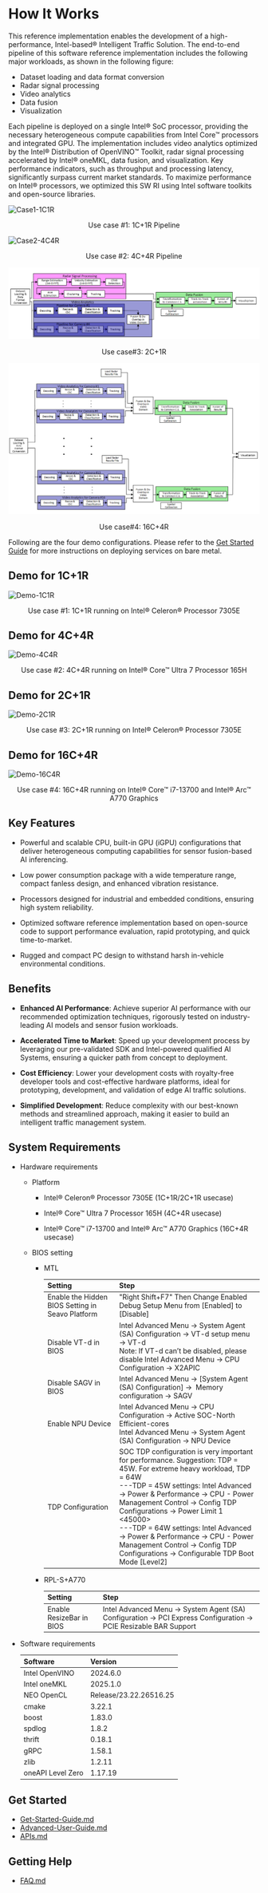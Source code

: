 
# How It Works

This reference implementation enables the development of a high-performance, Intel-based® Intelligent Traffic Solution. The end-to-end pipeline of this software reference implementation includes the following major workloads, as shown in the following figure: 

- Dataset loading and data format conversion
- Radar signal processing
- Video analytics
- Data fusion
- Visualization
  

Each pipeline is deployed on a single Intel® SoC processor, providing the necessary heterogeneous compute capabilities from Intel Core™ processors and integrated GPU. The implementation includes video analytics optimized by the Intel® Distribution of OpenVINO™ Toolkit, radar signal processing accelerated by Intel® oneMKL, data fusion, and visualization. Key performance indicators, such as throughput and processing latency, significantly surpass current market standards. To maximize performance on Intel® processors, we optimized this SW RI using Intel software toolkits and open-source libraries.

![Case1-1C1R](./_images/Case1-1C1R.png)
<center>Use case #1: 1C+1R Pipeline</center>

![Case2-4C4R](./_images/Case2-4C4R.png)
<center>Use case #2: 4C+4R Pipeline</center>

![Case3-2C1R](./_images/Case3-2C1R.png)
<center>Use case#3: 2C+1R </center>

![Case4-16C4R](./_images/Case4-16C4R.png)
<center>Use case#4: 16C+4R </center>

Following are the four demo configurations. Please refer to the [Get Started Guide](./Get-Started-Guide.md) for more instructions on deploying services on bare metal.  

## Demo for 1C+1R

![Demo-1C1R](./_images/Demo-1C1R.png)
<center>Use case #1: 1C+1R running on Intel® Celeron® Processor 7305E </center>

## Demo for 4C+4R

![Demo-4C4R](./_images/Demo-4C4R.png)
<center>Use case #2: 4C+4R running on Intel® Core™ Ultra 7 Processor 165H </center>

## Demo for 2C+1R

![Demo-2C1R](./_images/Demo-2C1R.png)
<center>Use case #3: 2C+1R running on Intel® Celeron® Processor 7305E </center>

## Demo for 16C+4R

![Demo-16C4R](./_images/Demo-16C4R.png)

<center>Use case #4: 16C+4R running on Intel® Core™ i7-13700 and Intel® Arc™ A770 Graphics </center>

## Key Features

* Powerful and scalable CPU, built-in GPU (iGPU) configurations that deliver heterogeneous computing capabilities for sensor fusion-based AI inferencing. 

* Low power consumption package with a wide temperature range, compact fanless design, and enhanced vibration resistance. 

* Processors designed for industrial and embedded conditions, ensuring high system reliability. 

* Optimized software reference implementation based on open-source code to support performance evaluation, rapid prototyping, and quick time-to-market. 

* Rugged and compact PC design to withstand harsh in-vehicle environmental conditions. 

## Benefits

* **Enhanced AI Performance**: Achieve superior AI performance with our recommended optimization techniques, rigorously tested on industry-leading AI models and sensor fusion workloads. 

* **Accelerated Time to Market**: Speed up your development process by leveraging our pre-validated SDK and Intel-powered qualified AI Systems, ensuring a quicker path from concept to deployment. 

* **Cost Efficiency**: Lower your development costs with royalty-free developer tools and cost-effective hardware platforms, ideal for prototyping, development, and validation of edge AI traffic solutions. 

* **Simplified Development**: Reduce complexity with our best-known methods and streamlined approach, making it easier to build an intelligent traffic management system.  

##	System Requirements

- Hardware requirements

    - Platform

        - Intel® Celeron® Processor 7305E (1C+1R/2C+1R usecase)
        - Intel® Core™ Ultra 7 Processor 165H (4C+4R usecase)

        - Intel® Core™ i7-13700 and Intel® Arc™ A770 Graphics (16C+4R usecase)

    - BIOS setting

        - MTL

            | Setting                                          | Step                                                         |
            | ------------------------------------------------ | ------------------------------------------------------------ |
            | Enable the Hidden BIOS Setting in Seavo Platform | "Right Shift+F7" Then Change Enabled Debug Setup Menu from [Enabled] to [Disable] |
            | Disable VT-d in BIOS                             | Intel Advanced Menu → System Agent (SA) Configuration → VT-d setup menu → VT-d<Disabled>    <br>Note: If VT-d can’t be disabled, please disable Intel Advanced Menu → CPU Configuration → X2APIC |
            | Disable SAGV in BIOS                             | Intel Advanced Menu → [System Agent (SA) Configuration]  →  Memory configuration →  SAGV <Disabled> |
            | Enable NPU Device                                | Intel Advanced Menu → CPU Configuration → Active SOC-North Efficient-cores <ALL>   <br>Intel Advanced Menu → System Agent (SA) Configuration → NPU Device <Enabled> |
            | TDP Configuration                                | SOC TDP configuration is very important for performance. Suggestion: TDP = 45W. For extreme heavy workload, TDP = 64W <br>---TDP = 45W settings: Intel Advanced → Power & Performance → CPU - Power Management Control → Config TDP Configurations → Power Limit 1 <45000> <br>---TDP = 64W settings: Intel Advanced → Power & Performance → CPU - Power Management Control → Config TDP Configurations →  Configurable TDP Boot Mode [Level2] |

        - RPL-S+A770

            | Setting                  | Step                                                         |
            | ------------------------ | ------------------------------------------------------------ |
            | Enable ResizeBar in BIOS | Intel Advanced Menu -> System Agent (SA) Configuration -> PCI Express Configuration -> PCIE Resizable BAR Support <Enabled> |

    

- Software requirements

    | Software           | Version                |
    | ------------------ | ---------------------- |
    | Intel  OpenVINO    | 2024.6.0               |
    | Intel  oneMKL      | 2025.1.0               |
    | NEO OpenCL         | Release/23.22.26516.25 |
    | cmake              | 3.22.1                 |
    | boost              | 1.83.0                 |
    | spdlog             | 1.8.2                  |
    | thrift             | 0.18.1                 |
    | gRPC               | 1.58.1                 |
    | zlib               | 1.2.11                 |
    | oneAPI Level  Zero | 1.17.19                |

## Get Started

- [Get-Started-Guide.md](./Get-Started-Guide.md)
- [Advanced-User-Guide.md](./Advanced-User-Guide.md)
- [APIs.md](./APIs.md)

##	Getting Help

- [FAQ.md](./FAQ.md)





